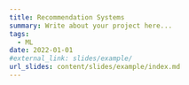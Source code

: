 ```yaml
---
title: Recommendation Systems
summary: Write about your project here...
tags:
  - ML
date: 2022-01-01
#external_link: slides/example/
url_slides: content/slides/example/index.md
---
```

